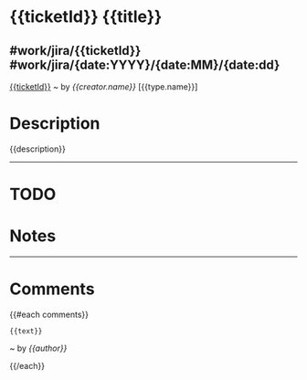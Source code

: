 # {{ticketId}} {{title}}
#work/jira/{{ticketId}} #work/jira/{date:YYYY}/{date:MM}/{date:dd}
---
[{{ticketId}}]({{JIRA_URL}}/browse/{{ticketId}}) ~ by *{{creator.name}}* [{{type.name}}]

# Description
{{description}}

---
# TODO


# Notes


---
# Comments
{{#each comments}}
```
{{text}}
```
~ by *{{author}}*

{{/each}}